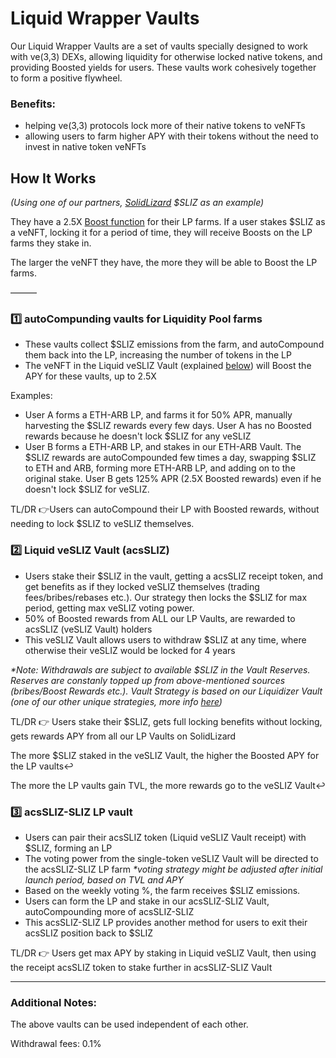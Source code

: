 # Liquid Wrapper Vaults

Our Liquid Wrapper Vaults are a set of vaults specially designed to work with ve(3,3) DEXs, allowing liquidity for otherwise locked native tokens, and providing Boosted yields for users. These vaults work cohesively together to form a positive flywheel.

### Benefits:
- helping ve(3,3) protocols lock more of their native tokens to veNFTs
- allowing users to farm higher APY with their tokens without the need to invest in native token veNFTs

## How It Works

_(Using one of our partners, [SolidLizard](https://solidlizard.finance/) $SLIZ as an example)_

They have a 2.5X [Boost function](https://solidlizard.gitbook.io/solidlizard/how-to-use-the-boost-calculator) for their LP farms. If a user stakes $SLIZ as a veNFT, locking it for a period of time, they will receive Boosts on the LP farms they stake in.

The larger the veNFT they have, the more they will be able to Boost the LP farms. 

———

### 1️⃣ autoCompunding vaults for Liquidity Pool farms
- These vaults collect $SLIZ emissions from the farm, and autoCompound them back into the LP, increasing the number of tokens in the LP
- The veNFT in the Liquid veSLIZ Vault (explained [below](liquid-wrapper-vaults#2-liquid-vesliz-vault-acssliz)) will Boost the APY for these vaults, up to 2.5X

Examples:
- User A forms a ETH-ARB LP, and farms it for 50% APR, manually harvesting the $SLIZ rewards every few days. User A has no Boosted rewards because he doesn't lock $SLIZ for any veSLIZ
- User B forms a ETH-ARB LP, and stakes in our ETH-ARB Vault. The $SLIZ rewards are autoCompounded few times a day, swapping $SLIZ to ETH and ARB, forming more ETH-ARB LP, and adding on to the original stake. User B gets 125% APR (2.5X Boosted rewards) even if he doesn't lock $SLIZ for veSLIZ.

TL/DR 👉Users can autoCompound their LP with Boosted rewards, without needing to lock $SLIZ to veSLIZ themselves.

### 2️⃣ Liquid veSLIZ Vault (acsSLIZ)
- Users stake their $SLIZ in the vault, getting a acsSLIZ receipt token, and get benefits as if they locked veSLIZ themselves (trading fees/bribes/rebases etc.). Our strategy then locks the $SLIZ for max period, getting max veSLIZ voting power.
- 50% of Boosted rewards from ALL our LP Vaults, are rewarded to acsSLIZ (veSLIZ Vault) holders
- This veSLIZ Vault allows users to withdraw $SLIZ at any time, where otherwise their veSLIZ would be locked for 4 years

_*Note: Withdrawals are subject to available $SLIZ in the Vault Reserves. Reserves are constanly topped up from above-mentioned sources (bribes/Boost Rewards etc.). Vault Strategy is based on our Liquidizer Vault (one of our other unique strategies, more info [here](acryptos-vaults/liquidizer-vaults.md))_

TL/DR 👉 Users stake their $SLIZ, gets full locking benefits without locking, gets rewards APY from all our LP Vaults on SolidLizard

The more $SLIZ staked in the veSLIZ Vault, the higher the Boosted APY for the LP vaults↩️

The more the LP vaults gain TVL, the more rewards go to the veSLIZ Vault↩️

### 3️⃣ acsSLIZ-SLIZ LP vault
- Users can pair their acsSLIZ token (Liquid veSLIZ Vault receipt) with $SLIZ, forming an LP
- The voting power from the single-token veSLIZ Vault will be directed to the acsSLIZ-SLIZ LP farm
_*voting strategy might be adjusted after initial launch period, based on TVL and APY_
- Based on the weekly voting %, the farm receives $SLIZ emissions.
- Users can form the LP and stake in our acsSLIZ-SLIZ Vault, autoCompounding more of acsSLIZ-SLIZ
- This acsSLIZ-SLIZ LP provides another method for users to exit their acsSLIZ position back to $SLIZ

TL/DR 👉 Users get max APY by staking in Liquid veSLIZ Vault, then using the receipt acsSLIZ token to stake further in acsSLIZ-SLIZ Vault

---

### Additional Notes:

The above vaults can be used independent of each other.

Withdrawal fees: 0.1%
